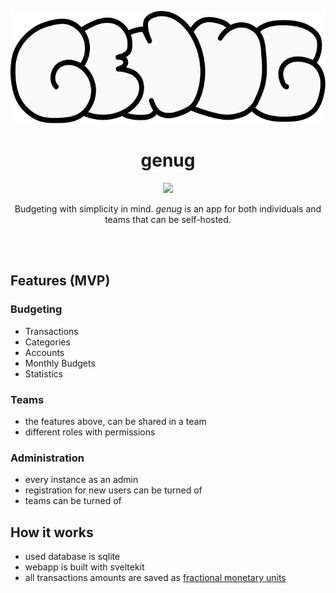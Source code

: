 <p align="center">
  <img src="static/logo.svg?raw=true" height="180"/>
</p>

<h1 align="center">
  genug
</h1>

<p align="center">
  <a href="https://github.com/lj-n/standalone-genug/actions/workflows/testing.yml">
    <img src="https://github.com/lj-n/standalone-genug/actions/workflows/testing.yml/badge.svg" />
  </a>
</p>

<p align="center">
  Budgeting with simplicity in mind. <i>genug</i> is an app for both individuals and teams that can be self-hosted.
</p>

<br />
<br />

## Features (MVP)

### Budgeting

- Transactions
- Categories
- Accounts
- Monthly Budgets
- Statistics

### Teams

- the features above, can be shared in a team
- different roles with permissions

### Administration

- every instance as an admin
- registration for new users can be turned of
- teams can be turned of

## How it works

- used database is sqlite
- webapp is built with sveltekit
- all transactions amounts are saved as [fractional monetary units](https://www.thefreedictionary.com/fractional+monetary+unit)
